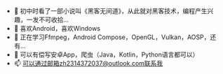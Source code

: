 - 👋 初中时看了一部小说叫《黑客无间道》，从此就对黑客技术，编程产生兴趣，一发不可收拾...
- 👀 喜欢Android，喜欢Windows
- 🌱 正在学习Ffmpeg，Android Compose，OpenGL，Vulkan，AOSP，还有...
- 💞️ 可以有偿写安卓App，爬虫（Java，Kotlin，Python语言都可以）
- 📫 可以通过邮箱zh2314372037@outlook.com联系我

<!---
2314372037/2314372037 is a ✨ special ✨ repository because its `README.md` (this file) appears on your GitHub profile.
You can click the Preview link to take a look at your changes.
--->
